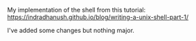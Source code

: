 My implementation of the shell from this tutorial: https://indradhanush.github.io/blog/writing-a-unix-shell-part-1/

I've added some changes but nothing major.
